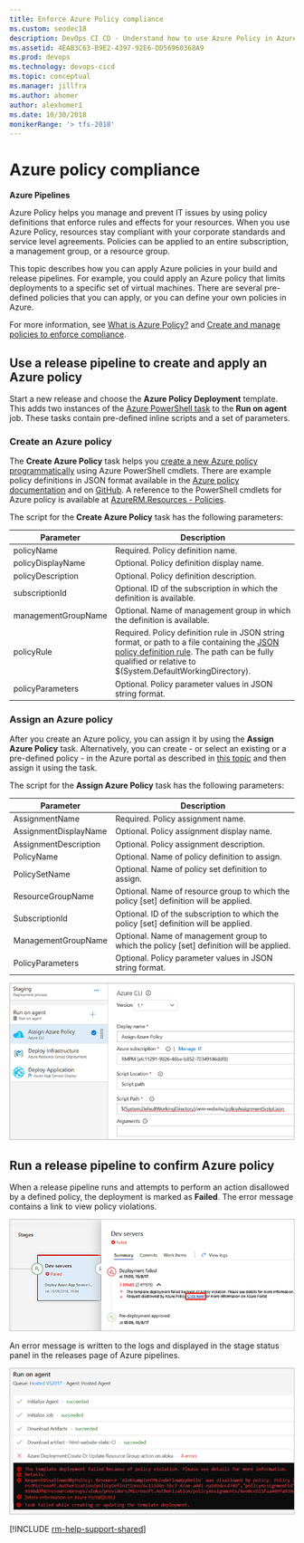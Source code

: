 ```yaml
---
title: Enforce Azure Policy compliance
ms.custom: seodec18
description: DevOps CI CD - Understand how to use Azure Policy in Azure Pipelines and Team Foundation Server (TFS)
ms.assetid: 4EAB3C63-B9E2-4397-92E6-DD56960368A9
ms.prod: devops
ms.technology: devops-cicd
ms.topic: conceptual
ms.manager: jillfra
ms.author: ahomer
author: alexhomer1
ms.date: 10/30/2018
monikerRange: '> tfs-2018'
---
```


# Azure policy compliance

**Azure Pipelines**

Azure Policy helps you manage and prevent IT issues by using policy definitions
that enforce rules and effects for your resources. When you use Azure Policy,
resources stay compliant with your corporate standards and service level agreements.
Policies can be applied to an entire subscription, a management group, or a resource group. 

This topic describes how you can apply Azure policies in your build and release
pipelines. For example, you could apply an Azure policy that limits deployments
to a specific set of virtual machines. There are several pre-defined policies
that you can apply, or you can define your own policies in Azure.

For more information, see [What is Azure Policy?](https://docs.microsoft.com/azure/governance/policy/overview)
and [Create and manage policies to enforce compliance](https://docs.microsoft.com/azure/governance/policy/tutorials/create-and-manage).

## Use a release pipeline to create and apply an Azure policy

Start a new release and choose the **Azure Policy Deployment** template.
This adds two instances of the [Azure PowerShell task](../tasks/utility/powershell.md) to the **Run on agent** job.
These tasks contain pre-defined inline scripts and a set of parameters.

### Create an Azure policy

The **Create Azure Policy** task helps you [create a new Azure policy programmatically](https://docs.microsoft.com/azure/governance/policy/how-to/programmatically-create)
using Azure PowerShell cmdlets. There are example policy definitions in JSON format available in the
[Azure policy documentation](https://docs.microsoft.com/azure/governance/policy/samples/0)
and on [GitHub](https://github.com/Azure/azure-policy). A reference to the PowerShell cmdlets for Azure
policy is available at [AzureRM.Resources - Policies](https://docs.microsoft.com/powershell/module/azurerm.resources/?view=azurermps-6.11.0#policies).  

The script for the **Create Azure Policy** task has the following parameters: 

| Parameter | Description |
| --- | --- |
| policyName | Required. Policy definition name. |
| policyDisplayName | Optional. Policy definition display name. |
| policyDescription | Optional. Policy definition description. |
| subscriptionId | Optional. ID of the subscription in which the definition is available. |
| managementGroupName | Optional. Name of management group in which the definition is available. |
| policyRule | Required. Policy definition rule in JSON string format, or path to a file containing the [JSON policy definition rule](https://docs.microsoft.com/azure/governance/policy/concepts/definition-structure). The path can be fully qualified or relative to $(System.DefaultWorkingDirectory). |
| policyParameters | Optional. Policy parameter values in JSON string format. | 

### Assign an Azure policy

After you create an Azure policy, you can assign it by using the **Assign Azure Policy** task. 
Alternatively, you can create - or select an existing or a pre-defined policy - in the 
Azure portal as described in [this topic](https://docs.microsoft.com/azure/governance/policy/tutorials/create-and-manage)
and then assign it using the task.

The script for the **Assign Azure Policy** task has the following parameters:

| Parameter | Description |
| --- | --- |
| AssignmentName | Required. Policy assignment name. |
| AssignmentDisplayName | Optional. Policy assignment display name. |
| AssignmentDescription | Optional. Policy assignment description. |
| PolicyName | Optional. Name of policy definition to assign. |
| PolicySetName | Optional. Name of policy set definition to assign. |
| ResourceGroupName | Optional. Name of resource group to which the policy [set] definition will be applied. |
| SubscriptionId | Optional. ID of the subscription to which the policy [set] definition will be applied. |
| ManagementGroupName | Optional. Name of management group to which the policy [set] definition will be applied. |
| PolicyParameters | Optional. Policy parameter values in JSON string format. |

![Assigning an Azure Policy](_img/azure-policy-01.png)

## Run a release pipeline to confirm Azure policy 

When a release pipeline runs and attempts to perform an action disallowed by
a defined policy, the deployment is marked as **Failed**. The error
message contains a link to view policy violations.

![Azure Policy failure message](_img/azure-policy-02.png)

An error message is written to the logs and displayed in 
the stage status panel in the releases page of Azure pipelines.

![Azure Policy failure in log](_img/azure-policy-03.png)

<!--
## View assigned Azure policies

The **Policy Violations** tab in the **Releases** page of Azure Pipelines
lists the assigned policy violations. Each one links to the matching
policy definition in the Azure portal. From here you can view more information
about the policy and its conditions.

![Azure Policy Violations tab](_img/azure-policy-04.png)
-->

[!INCLUDE [rm-help-support-shared](../_shared/rm-help-support-shared.md)]
